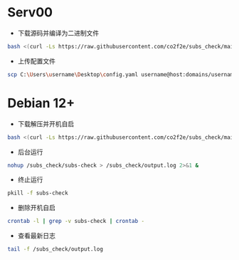 # Serv00
* 下载源码并编译为二进制文件
```bash
bash <(curl -Ls https://raw.githubusercontent.com/co2f2e/subs_check/main/bash/download_source.sh)
```
* 上传配置文件
```bash
scp C:\Users\username\Desktop\config.yaml username@host:domains/username.serv00.net/logs/subs_check/config/
```
# Debian 12+
* 下载解压并开机自启
```bash
bash <(curl -Ls https://raw.githubusercontent.com/co2f2e/subs_check/main/bash/download.sh)
```
* 后台运行
```bash
nohup /subs_check/subs-check > /subs_check/output.log 2>&1 &
```
* 终止运行
```bash
pkill -f subs-check 
```
* 删除开机自启
```bash
crontab -l | grep -v subs-check | crontab -
```
* 查看最新日志
```bash
tail -f /subs_check/output.log
```


